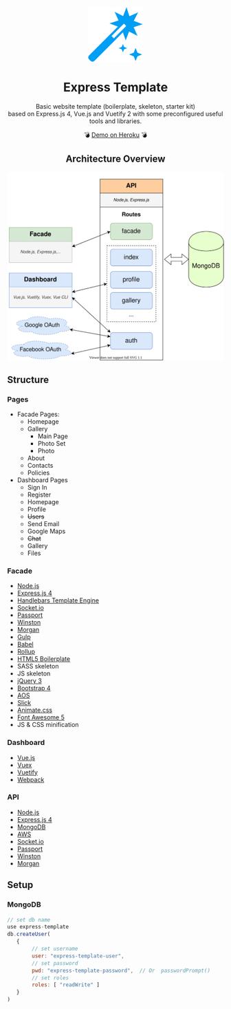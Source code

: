 <p align="center"><img width="128" src="doc/logo.png" alt="xmp-js logo"></a></p>

<h1 align="center">Express Template</h1>

<p align="center">Basic website template (boilerplate, skeleton, starter kit)<br/>
based on Express.js 4, Vue.js and Vuetify 2 with some preconfigured useful tools and libraries.</p>

<p align="center">💣 <a href="https://nordicsoft-express-template.herokuapp.com">Demo on Heroku</a> 💣</p>


<h2 align="center">Architecture Overview</h2>
<p align="center"><img src="doc/architecture.svg" alt="xmp-js logo"></a></p>

## Structure

### Pages

* Facade Pages:
    * Homepage
    * Gallery
        * Main Page
        * Photo Set
        * Photo
    * About
    * Contacts
    * Policies
* Dashboard Pages
    * Sign In
    * Register
    * Homepage
    * Profile
    * ~~Users~~
    * Send Email
    * Google Maps
    * ~~Chat~~
    * Gallery
    * Files

### Facade

* [Node.js](https://nodejs.org/)
* [Express.js 4](https://expressjs.com/)
* [Handlebars Template Engine](https://www.npmjs.com/package/express-hbs) 
* [Socket.io](https://socket.io/)
* [Passport](http://www.passportjs.org/)
* [Winston](https://www.npmjs.com/package/winston)
* [Morgan](https://www.npmjs.com/package/morgan)
* [Gulp](https://gulpjs.com)
* [Babel](https://babeljs.io/)
* [Rollup](https://rollupjs.org)
* [HTML5 Boilerplate](https://html5boilerplate.com/)
* SASS skeleton
* JS skeleton
* [jQuery 3](https://jquery.com/)
* [Bootstrap 4](https://getbootstrap.com)
* [AOS](https://github.com/michalsnik/aos)
* [Slick](https://kenwheeler.github.io/slick)
* [Animate.css](https://daneden.github.io/animate.css)
* [Font Awesome 5](https://fontawesome.com)
* JS & CSS minification

### Dashboard

* [Vue.js](https://vuejs.org/)
* [Vuex](https://vuex.vuejs.org/)
* [Vuetify](https://vuetifyjs.com/)
* [Webpack](https://webpack.js.org)

### API

* [Node.js](https://nodejs.org/)
* [Express.js 4](https://expressjs.com/)
* [MongoDB](https://www.mongodb.com/)
* [AWS](https://aws.amazon.com/)
* [Socket.io](https://socket.io/)
* [Passport](http://www.passportjs.org/)
* [Winston](https://www.npmjs.com/package/winston)
* [Morgan](https://www.npmjs.com/package/morgan)

## Setup

### MongoDB

```js
// set db name
use express-template
db.createUser(
   {
        // set username
        user: "express-template-user",
        // set password
        pwd: "express-template-password",  // Or  passwordPrompt()
        // set roles
        roles: [ "readWrite" ]
   }
)
```
